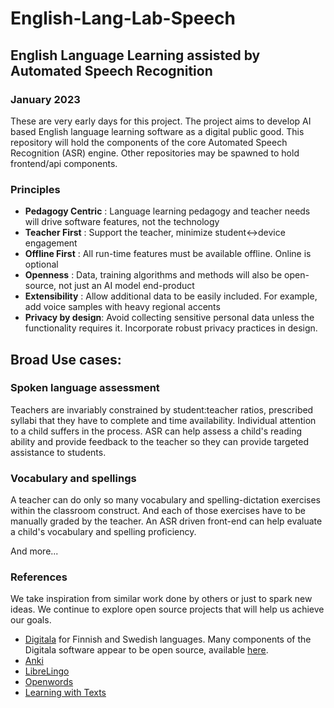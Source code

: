 # English-Lang-Lab-Speech

## English Language Learning assisted by Automated Speech Recognition

### January 2023
These are very early days for this project. The project aims to develop AI based English language learning software as a digital public good. This repository will hold the components of the core Automated Speech Recognition (ASR) engine. Other repositories may be spawned to hold frontend/api components.

### Principles

- **Pedagogy Centric** : Language learning pedagogy and teacher needs will drive software features, not the technology
- **Teacher First**    : Support the teacher, minimize student<->device engagement
- **Offline First**    : All run-time features must be available offline. Online is optional
- **Openness**         : Data, training algorithms and methods will also be open-source, not just an AI model end-product
- **Extensibility**    : Allow additional data to be easily included. For example, add voice samples with heavy regional accents
- **Privacy by design**: Avoid collecting sensitive personal data unless the functionality requires it. Incorporate robust privacy practices in design.

## Broad Use cases:

### Spoken language assessment
Teachers are invariably constrained by student:teacher ratios, prescribed syllabi that they have to complete and time availability. Individual attention to a child suffers in the process. ASR can help assess a child's reading ability and provide feedback to the teacher so they can provide targeted assistance to students.

### Vocabulary and spellings
A teacher can do only so many vocabulary and spelling-dictation exercises within the classroom construct. And each of those exercises have to be manually graded by the teacher. An ASR driven front-end can help evaluate a child's vocabulary and spelling proficiency.

And more...

### References
We take inspiration from similar work done by others or just to spark new ideas. We continue to explore open source projects that will help us achieve our goals. 
- [Digitala](https://www.helsinki.fi/en/projects/digital-support-for-learning-and-assessing-second-language-speaking/about-digitala) for Finnish and Swedish languages. Many components of the Digitala software appear to be open source, available [here](https://github.com/aalto-speech).
- [Anki](https://apps.ankiweb.net)
- [LibreLingo](https://github.com/LibreLingo/LibreLingo)
- [Openwords](https://github.com/Openwords/OpenwordsWebapp)
- [Learning with Texts](https://github.com/edoreld/learning-with-texts)

